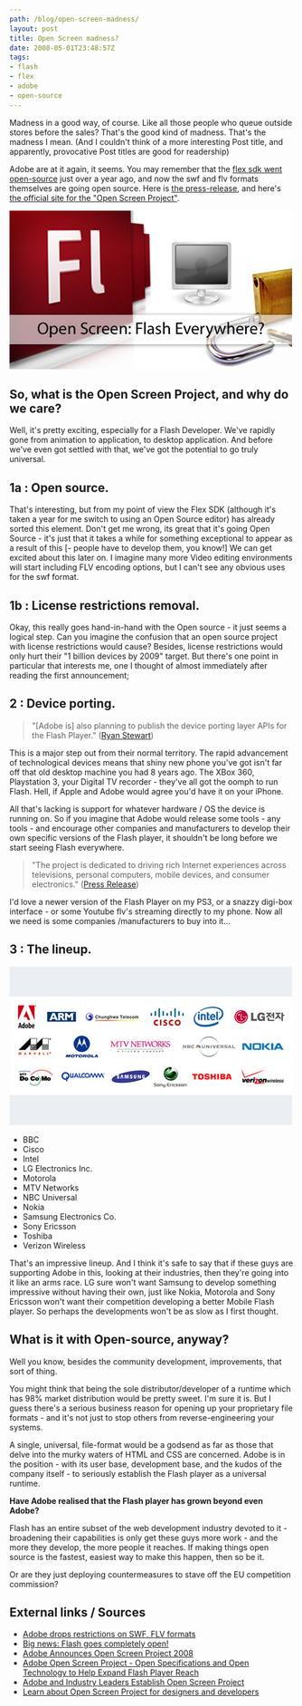 ```yaml
---
path: /blog/open-screen-madness/
layout: post
title: Open Screen madness?
date: 2008-05-01T23:48:57Z
tags:
- flash
- flex
- adobe
- open-source
---
```


Madness in a good way, of course. Like all those people who queue outside stores before the sales? That's the good kind of madness. That's the madness I mean. (And I couldn't think of a more interesting Post title, and apparently, provocative Post titles are good for readership)

Adobe are at it again, it seems. You may remember that the [flex sdk went open-source](http://www.psyked.co.uk/adobe/flex/flex-goes-open-source-what-does-this-mean.htm "Open link in a new window") just over a year ago, and now the swf and flv formats themselves are going open source. Here is [the press-release](http://www.adobe.com/aboutadobe/pressroom/pressreleases/200804/050108AdobeOSP.html), and here's [the official site for the "Open Screen Project"](http://www.adobe.com/openscreenproject/ "Open link in a new window").

![](open-screen.jpg)

## So, what is the Open Screen Project, and why do we care?

Well, it's pretty exciting, especially for a Flash Developer. We've rapidly gone from animation to application, to desktop application. And before we've even got settled with that, we've got the potential to go truly universal.

## 1a : Open source.

That's interesting, but from my point of view the Flex SDK (although it's taken a year for me switch to using an Open Source editor) has already sorted this element. Don't get me wrong, its great that it's going Open Source - it's just that it takes a while for something exceptional to appear as a result of this \[- people have to develop them, you know!\] We can get excited about this later on. I imagine many more Video editing environments will start including FLV encoding options, but I can't see any obvious uses for the swf format.

## 1b : License restrictions removal.

Okay, this really goes hand-in-hand with the Open source - it just seems a logical step. Can you imagine the confusion that an open source project with license restrictions would cause? Besides, license restrictions would only hurt their "1 billion devices by 2009" target. But there's one point in particular that interests me, one I thought of almost immediately after reading the first announcement;

## 2 : Device porting.

> "\[Adobe is\] also planning to publish the device porting layer APIs for the Flash Player." ([Ryan Stewart](http://blog.digitalbackcountry.com/ "Open link in a new window"))

This is a major step out from their normal territory. The rapid advancement of technological devices means that shiny new phone you've got isn't far off that old desktop machine you had 8 years ago. The XBox 360, Playstation 3, your Digital TV recorder - they've all got the oomph to run Flash. Hell, if Apple and Adobe would agree you'd have it on your iPhone.

All that's lacking is support for whatever hardware / OS the device is running on. So if you imagine that Adobe would release some tools - any tools - and encourage other companies and manufacturers to develop their own specific versions of the Flash player, it shouldn't be long before we start seeing Flash everywhere.

> "The project is dedicated to driving rich Internet experiences across televisions, personal computers, mobile devices, and consumer electronics." ([Press Release](http://www.adobe.com/aboutadobe/pressroom/pressreleases/200804/050108AdobeOSP.html "Open link in a new window"))

I'd love a newer version of the Flash Player on my PS3, or a snazzy digi-box interface - or some Youtube flv's streaming directly to my phone. Now all we need is some companies /manufacturers to buy into it...

## 3 : The lineup.

![](sponsors.jpg)

*   BBC
*   Cisco
*   Intel
*   LG Electronics Inc.
*   Motorola
*   MTV Networks
*   NBC Universal
*   Nokia
*   Samsung Electronics Co.
*   Sony Ericsson
*   Toshiba
*   Verizon Wireless

That's an impressive lineup. And I think it's safe to say that if these guys are supporting Adobe in this, looking at their industries, then they're going into it like an arms race. LG sure won't want Samsung to develop something impressive without having their own, just like Nokia, Motorola and Sony Ericsson won't want their competition developing a better Mobile Flash player. So perhaps the developments won't be as slow as I first thought.

## What is it with Open-source, anyway?

Well you know, besides the community development, improvements, that sort of thing.

You might think that being the sole distributor/developer of a runtime which has 98% market distribution would be pretty sweet. I'm sure it is. But I guess there's a serious business reason for opening up your proprietary file formats - and it's not just to stop others from reverse-engineering your systems.

A single, universal, file-format would be a godsend as far as those that delve into the murky waters of HTML and CSS are concerned. Adobe is in the position - with its user base, development base, and the kudos of the company itself - to seriously establish the Flash player as a universal runtime.

**Have Adobe realised that the Flash player has grown beyond even Adobe?**

Flash has an entire subset of the web development industry devoted to it - broadening their capabilities is only get these guys more work - and the more they develop, the more people it reaches. If making things open source is the fastest, easiest way to make this happen, then so be it.

Or are they just deploying countermeasures to stave off the EU competition commission?

## External links / Sources

*   [Adobe drops restrictions on SWF, FLV formats](http://www.mikechambers.com/blog/2008/05/01/adobe-drops-restrictions-on-swf-flv-formats/ "Permanent Link to Adobe drops restrictions on SWF, FLV formats")
*   [Big news: Flash goes completely open!](http://aralbalkan.com/1332 "Permanent Link to ")
*   [Adobe Announces Open Screen Project 2008](http://flashmobileblog.com/?p=91 "Permanent Link to ")
*   [Adobe Open Screen Project - Open Specifications and Open Technology to Help Expand Flash Player Reach](http://blog.digitalbackcountry.com/?p=1404)
*   [Adobe and Industry Leaders Establish Open Screen Project](http://www.adobe.com/aboutadobe/pressroom/pressreleases/200804/050108AdobeOSP.html)
*   [Learn about Open Screen Project for designers and developers](http://www.adobe.com/openscreenproject/developers/)
